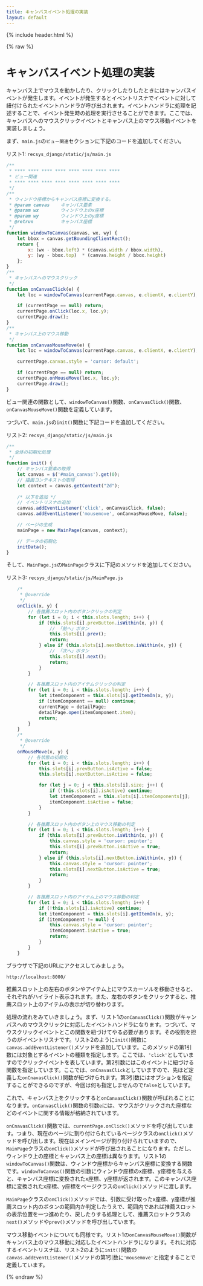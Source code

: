 ```yaml
---
title: キャンバスイベント処理の実装
layout: default
---
```


{% include header.html %}

{% raw %}

# キャンバスイベント処理の実装

キャンバス上でマウスを動かしたり、クリックしたりしたときにはキャンバスイベントが発生します。イベントが発生するとイベントリスナでイベントに対して紐付けられたイベントハンドラが呼び出されます。イベントハンドラに処理を記述することで、イベント発生時の処理を実行させることができます。ここでは、キャンバスへのマウスクリックイベントとキャンバス上のマウス移動イベントを実装しましょう。

まず、`main.js`の`ビュー関連`セクションに下記のコードを追加してください。

リスト1: `recsys_django/static/js/main.js`
```js
/**
 * **** **** **** **** **** **** **** ****
 * ビュー関連
 * **** **** **** **** **** **** **** ****
 */
/**
 * ウィンドウ座標からキャンバス座標に変換する。
 * @param canvas    キャンバス要素
 * @param wx        ウィンドウ上のx座標
 * @param wy        ウィンドウ上のy座標
 * @retrun          キャンバス座標
 */
function windowToCanvas(canvas, wx, wy) {
	let bbox = canvas.getBoundingClientRect();
	return {
		x: (wx - bbox.left) * (canvas.width / bbox.width),
		y: (wy - bbox.top)  * (canvas.height / bbox.height)
	};
}
/**
 * キャンバスへのマウスクリック
 */
function onCanvasClick(e) {
    let loc = windowToCanvas(currentPage.canvas, e.clientX, e.clientY);

    if (currentPage == null) return;
    currentPage.onClick(loc.x, loc.y);
    currentPage.draw();
}
/**
 * キャンバス上のマウス移動
 */
function onCanvasMouseMove(e) {
    let loc = windowToCanvas(currentPage.canvas, e.clientX, e.clientY);

    currentPage.canvas.style = 'cursor: default';

    if (currentPage == null) return;
    currentPage.onMouseMove(loc.x, loc.y);
    currentPage.draw();
}
```

ビュー関連の関数として、`windowToCanvas()`関数、`onCanvasClick()`関数、`onCanvasMouseMove()`関数を定義しています。

つづいて、`main.js`の`init()`関数に下記コードを追加してください。

リスト2: `recsys_django/static/js/main.js`
```js
/**
 * 全体の初期化処理
 */
function init() {
    // キャンバス要素の取得
    let canvas = $('#main_canvas').get(0);
    // 描画コンテキストの取得
    let context = canvas.getContext("2d");
    
    /* 以下を追加 */
    // イベントリスナの追加
    canvas.addEventListener('click', onCanvasClick, false);
    canvas.addEventListener('mousemove', onCanvasMouseMove, false);

    // ページの生成
    mainPage = new MainPage(canvas, context);

    // データの初期化
    initData();
}
```

そして、`MainPage.js`の`MainPage`クラスに下記のメソッドを追加してください。

リスト3: `recsys_django/static/js/MainPage.js`
```js
    /*
     * @override
     */
    onClick(x, y) {
        // 各推薦スロット内のボタンクリックの判定
        for (let i = 0; i < this.slots.length; i++) {
            if (this.slots[i].prevButton.isWithin(x, y)) {
                // 「前へ」ボタン
                this.slots[i].prev();
                return;
            } else if (this.slots[i].nextButton.isWithin(x, y)) {
                // 「次へ」ボタン
                this.slots[i].next();
                return;
            }
        }

        // 各推薦スロット内のアイテムクリックの判定
        for (let i = 0; i < this.slots.length; i++) {
            let itemComponent = this.slots[i].getItemOn(x, y);
            if (itemComponent == null) continue;
            currentPage = detailPage;
            detailPage.open(itemComponent.item);
            return;
        }
    }
    /*
     * @override
     */
    onMouseMove(x, y) {
        // 各状態の初期化
        for (let i = 0; i < this.slots.length; i++) {
            this.slots[i].prevButton.isActive = false;
            this.slots[i].nextButton.isActive = false;

            for (let j = 0; j < this.slots[i].size; j++) {
                if (!this.slots[i].isActive) continue;
                let itemComponent = this.slots[i].itemComponents[j];
                itemComponent.isActive = false;
            }
        }

        // 各推薦スロット内のボタン上のマウス移動の判定
        for (let i = 0; i < this.slots.length; i++) {
            if (this.slots[i].prevButton.isWithin(x, y)) {
                this.canvas.style = 'cursor: pointer';
                this.slots[i].prevButton.isActive = true;
                return;
            } else if (this.slots[i].nextButton.isWithin(x, y)) {
                this.canvas.style = 'cursor: pointer';
                this.slots[i].nextButton.isActive = true;
                return;
            }
        }

        // 各推薦スロット内のアイテム上のマウス移動の判定
        for (let i = 0; i < this.slots.length; i++) {
            if (!this.slots[i].isActive) continue;
            let itemComponent = this.slots[i].getItemOn(x, y);
            if (itemComponent != null) {
                this.canvas.style = 'cursor: pointer';
                itemComponent.isActive = true;
                return;
            }
        }
    }
```

ブラウザで下記のURLにアクセスしてみましょう。

`http://localhost:8000/`

推薦スロット上の左右のボタンやアイテム上にマウスカーソルを移動させると、それぞれがハイライト表示されます。また、左右のボタンをクリックすると、推薦スロット上のアイテムの表示が切り替わります。

処理の流れをみていきましょう。まず、リスト1の`onCanvasClick()`関数がキャンバスへのマウスクリックに対応したイベントハンドラになります。つづいて、マウスクリックイベントとこの関数を紐づけてやる必要があります。その役割を担うのがイベントリスナです。リスト2のように`init()`関数に`canvas.addEventListener()`メソッドを追加しています。このメソッドの第1引数には対象とするイベントの種類を指定します。ここでは、`'click'`としていますのでクリックイベントを表しています。第2引数にはこのイベントに紐づける関数を指定しています。ここでは、`onCnavasClick`としていますので、先ほど定義した`onCnavasClick()`関数が紐づけられます。第3引数にはオプションを指定することができるのですが、今回は何も指定しませんので`false`としています。

これで、キャンバス上をクリックすると`onCanvasClick()`関数が呼ばれることになります。`onCanvasClick()`関数の引数`e`には、マウスがクリックされた座標などのイベントに関する情報が格納されています。

`onCnavasClick()`関数では、`currentPage.onClick()`メソッドを呼び出しています。つまり、現在のページに割り付けられているページクラスの`onClick()`メソッドを呼び出します。現在はメインページが割り付けられていますので、`MainPage`クラスの`onClick()`メソッドが呼び出されることになります。ただし、ウィンドウ上の座標とキャンバス上の座標は異なります。リスト1の`windowToCanvas()`関数は、ウィンドウ座標からキャンバス座標に変換する関数です。`windowToCanvas()`関数の引数にウィンドウ座標のx座標、y座標を与えると、キャンバス座標に変換されたx座標、y座標が返されます。このキャンバス座標に変換されたx座標、y座標をページクラスの`onClick()`メソッドに渡します。

`MainPage`クラスの`onClick()`メソッドでは、引数に受け取ったx座標、y座標が推薦スロット内のボタンの範囲内か判定したうえで、範囲内であれば推薦スロットの表示位置を一つ進めたり、戻したりする処理として、推薦スロットクラスの`next()`メソッドや`prev()`メソッドを呼び出しています。

マウス移動イベントについても同様です。リスト1の`onCanvasMouseMove()`関数がキャンバス上のマウス移動に対応したイベントハンドラになります。それに対応するイベントリスナは、リスト2のように`init()`関数の`canvas.addEventListener()`メソッドの第1引数に`'mousemove'`と指定することで定義しています。

{% endraw %}
